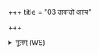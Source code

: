 +++
title = "03 तावन्तो अस्य"

+++
<details><summary>मूलम् (WS)</summary>

तावन्तो अस्य महिमानस्ततो ज्यायांश्च पूरुषः । पुरुषः  
पादोऽस्य विश्वा भूतानि त्रिपादस्यामृतं दिवि ॥ ३ ॥ पादस्य  
पुरुष एवेदं सर्वं यद् भूतं यच्च भाव्यम् ।  
उतामृतत्वस्येश्वरो यदन्नेनाभवत् सह ॥ ४ ॥
</details>